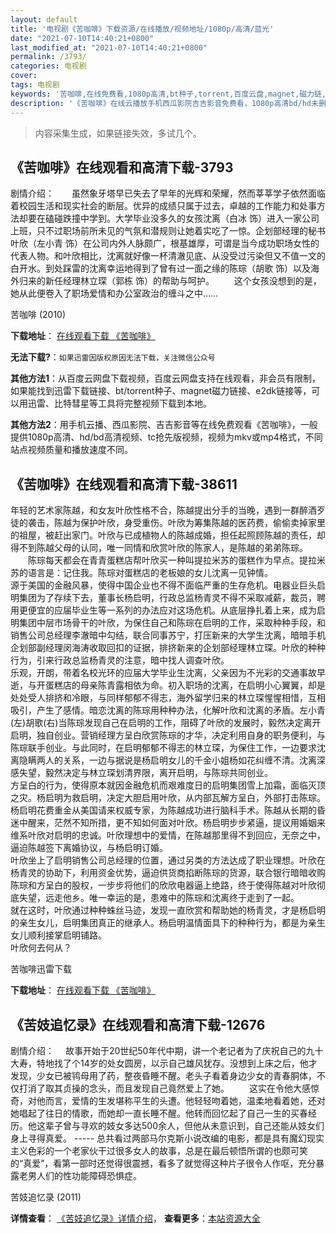 ```yaml
---
layout: default
title: '电视剧《苦咖啡》下载资源/在线播放/视频地址/1080p/高清/蓝光'
date: "2021-07-10T14:40:21+0800"
last_modified_at: "2021-07-10T14:40:21+0800"
permalink: /3793/
categories: 电视剧
cover:
tags: 电视剧
keywords: '苦咖啡,在线免费看,1080p高清,bt种子,torrent,百度云盘,magnet,磁力链,迅雷下载资源'
description: '《苦咖啡》在线云播放手机西瓜影院吉吉影音免费看，1080p高清bd/hd未删减完整版和tc抢先枪版，mkv/mp4格式，附带bt/torrent种子、magnet/磁力链、百度云盘、网盘资源迅雷下载链接'
---
```


>内容采集生成，如果链接失效，多试几个。


## 《苦咖啡》在线观看和高清下载-3793

剧情介绍：　　虽然象牙塔早已失去了早年的光辉和荣耀，然而莘莘学子依然面临着校园生活和现实社会的断层。优异的成绩只属于过去，卓越的工作能力和处事方法却要在磕碰跌撞中学到。大学毕业没多久的女孩沈离（白冰 饰）进入一家公司上班，只不过职场前所未见的气氛和潜规则让她着实吃了一惊。企划部经理的秘书叶欣（左小青 饰）在公司内外人脉颇广，根基雄厚，可谓是当今成功职场女性的代表人物。和叶欣相比，沈离就好像一杯清澈见底、从没受过污染但又不值一文的白开水。到处踩雷的沈离幸运地得到了曾有过一面之缘的陈琮（胡歌 饰）以及海外归来的新任经理林立琛（郭栋 饰）的帮助与呵护。 　　这个女孩没想到的是，她从此便卷入了职场爱情和办公室政治的缠斗之中……


苦咖啡 (2010)

**下载地址**： [在线观看下载 《苦咖啡》](https://www.btbtdy.me/btdy/dy10631.html) 


**无法下载?**：`如果迅雷因版权原因无法下载，关注微信公众号 `

**其他方法1**：从百度云网盘下载视频，百度云网盘支持在线观看，非会员有限制，如果能找到迅雷下载链接、bt/torrent种子、magnet磁力链接、e2dk链接等，可以用迅雷、比特彗星等工具将完整视频下载到本地。

**其他方法2**：用手机云播、西瓜影院、吉吉影音等在线免费观看《苦咖啡》，一般提供1080p高清、hd/bd高清视频、tc抢先版视频，视频为mkv或mp4格式，不同站点视频质量和播放速度不同。


## 《苦咖啡》在线观看和高清下载-38611

年轻的艺术家陈越，和女友叶欣性格不合，陈越提出分手的当晚，遇到一群醉酒歹徒的袭击，陈越为保护叶欣，身受重伤。叶欣为筹集陈越的医药费，偷偷卖掉家里的祖屋，被赶出家门。叶欣与已成植物人的陈越成婚，担任起照顾陈越的责任，却得不到陈越父母的认同，唯一同情和欣赏叶欣的陈家人，是陈越的弟弟陈琮。<br />　　陈琮每天都会在青青蛋糕店帮叶欣买一种叫提拉米苏的蛋糕作为早点。提拉米苏的语言是：记住我。陈琮对蛋糕店的老板娘的女儿沈离一见钟情。<br />源于美国的金融风暴，使得中国企业也不得不面临严重的生存危机。电器业巨头启明集团为了存续下去，董事长杨启明，行政总监杨青灵不得不采取减薪，裁员，聘用更便宜的应届毕业生等一系列的办法应对这场危机。从底层挣扎着上来，成为启明集团中层市场骨干的叶欣，为保住自己和陈琮在启明的工作，采取种种手段，和销售公司总经理李澈暗中勾结，联合同事苏宁，打压新来的大学生沈离，暗暗手机企划部副经理闵海涛收取回扣的证据，排挤新来的企划部经理林立琛。叶欣的种种行为，引来行政总监杨青灵的注意，暗中找人调查叶欣。<br />乐观，开朗，带着名校光环的应届大学毕业生沈离，父亲因为不光彩的交通事故早逝，与开蛋糕店的母亲陈青露相依为命。初入职场的沈离，在启明小心翼翼，却是处处受人排挤和冷眼，与同样郁郁不得志，海外留学归来的林立琛惺惺相惜，互相吸引，产生了感情。暗恋沈离的陈琮用种种办法，化解叶欣和沈离的矛盾。左小青(左)胡歌(右)当陈琮发现自己在启明的工作，阻碍了叶欣的发展时，毅然决定离开启明，独自创业。营销经理方呈白欣赏陈琮的才华，决定利用自身的职务便利，与陈琮联手创业。与此同时，在启明郁郁不得志的林立琛，为保住工作，一边要求沈离隐瞒两人的关系，一边与据说是杨启明女儿的千金小姐杨如花纠缠不清。沈离深感失望，毅然决定与林立琛划清界限，离开启明，与陈琮共同创业。<br />方呈白的行为，使得原本就因金融危机而艰难度日的启明集团雪上加霜，面临灭顶之灾。杨启明为救启明，决定大胆启用叶欣，从内部瓦解方呈白，外部打击陈琮。<br />杨启明花费重金从美国请来权威专家，为陈越成功进行脑科手术。陈越从长期的昏迷中醒来，茫然不知所措，更不知如何面对叶欣。杨启明步步紧逼，提议用婚姻来维系叶欣对启明的忠诚。叶欣理想中的爱情，在陈越那里得不到回应，无奈之中，逼迫陈越签下离婚协议，与杨启明订婚。<br />叶欣坐上了启明销售公司总经理的位置，通过另类的方法达成了职业理想。叶欣在杨青灵的协助下，利用资金优势，逼迫供货商掐断陈琮的货源，联合银行暗暗收购陈琮和方呈白的股权，一步步将他们的欣欣电器逼上绝路，终于使得陈越对叶欣彻底失望，远走他乡。唯一幸运的是，患难中的陈琮和沈离终于走到了一起。<br />就在这时，叶欣通过种种蛛丝马迹，发现一直欣赏和帮助她的杨青灵，才是杨启明的亲生女儿，启明集团真正的继承人。杨启明温情面具下的种种行为，都是为亲生女儿顺利接掌启明铺路。<br />叶欣何去何从？


苦咖啡迅雷下载

**下载地址**： [在线观看下载 《苦咖啡》](https://www.993dy.com//vod-detail-id-11162.html) 


## 《苦妓追忆录》在线观看和高清下载-12676

剧情介绍： 　故事开始于20世纪50年代中期，讲一个老记者为了庆祝自己的九十大寿，特地找了个14岁的处女圆房，以示自己雄风犹存。没想到上床之后，他才发现，少女已被鸨母用了药，整夜昏睡不醒。老头子看着身边少女的青春胴体，不仅打消了取其贞操的念头，而且发现自己竟然爱上了她。 　　这实在令他大感惊奇，对他而言，爱情的生发堪称平生的头遭。他轻轻吻着她，温柔地看着她，还对她唱起了往日的情歌，而她却一直长睡不醒。他转而回忆起了自己一生的买春经历。他这辈子曾与寻欢的妓女多达500余人，但他从未意识到，自己还能从妓女们身上寻得真爱。 ----- 总共看过两部马尔克斯小说改编的电影，都是具有魔幻现实主义色彩的一个老家伙干过很多女人的故事，总是在最后顿悟所谓的也颇可笑的“真爱”，看第一部时还觉得很震撼，看多了就觉得这种片子很令人作呕，充分暴露老男人们的性功能障碍恐惧症。


苦妓追忆录 (2011)

**详情查看**： [《苦妓追忆录》详情介绍](/movie/12676/)， **查看更多**：[本站资源大全](/movie/t/all/)

